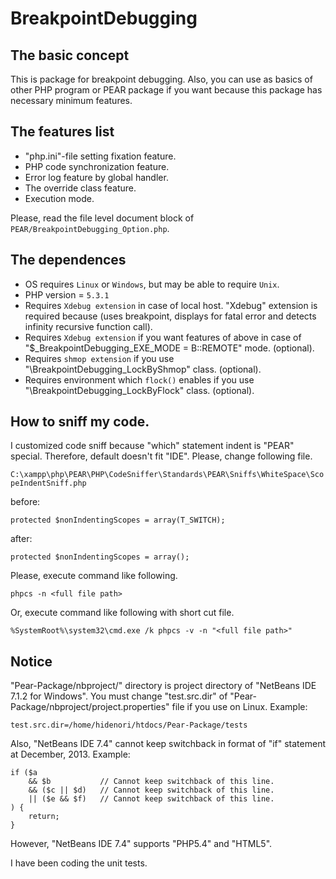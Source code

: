 BreakpointDebugging
===================

The basic concept
-----------------

This is package for breakpoint debugging.
Also, you can use as basics of other PHP program or PEAR package if you want
because this package has necessary minimum features.

The features list
-----------------

* "php.ini"-file setting fixation feature.
* PHP code synchronization feature.
* Error log feature by global handler.
* The override class feature.
* Execution mode.

Please, read the file level document block of `PEAR/BreakpointDebugging_Option.php`.

The dependences
---------------

* OS requires `Linux` or `Windows`, but may be able to require `Unix`.
* PHP version = `5.3.1`
* Requires `Xdebug extension` in case of local host. "Xdebug" extension is required because (uses breakpoint, displays for fatal error and detects infinity recursive function call).
* Requires `Xdebug extension` if you want features of above in case of "$_BreakpointDebugging_EXE_MODE = B::REMOTE" mode. (optional).
* Requires `shmop extension` if you use "\BreakpointDebugging_LockByShmop" class. (optional).
* Requires environment which `flock()` enables if you use "\BreakpointDebugging_LockByFlock" class. (optional).

How to sniff my code.
---------------------

I customized code sniff because "which" statement indent is "PEAR" special.
Therefore, default doesn't fit "IDE".
Please, change following file.

`C:\xampp\php\PEAR\PHP\CodeSniffer\Standards\PEAR\Sniffs\WhiteSpace\ScopeIndentSniff.php`

before:

    protected $nonIndentingScopes = array(T_SWITCH);

after:

    protected $nonIndentingScopes = array();

Please, execute command like following.

    phpcs -n <full file path>

Or, execute command like following with short cut file.

    %SystemRoot%\system32\cmd.exe /k phpcs -v -n "<full file path>"

Notice
------

"Pear-Package/nbproject/" directory is project directory of "NetBeans IDE 7.1.2 for Windows".
You must change "test.src.dir" of "Pear-Package/nbproject/project.properties" file if you use on Linux.
Example:

    test.src.dir=/home/hidenori/htdocs/Pear-Package/tests

Also, "NetBeans IDE 7.4" cannot keep switchback in format of "if" statement at December, 2013.
Example:

    if ($a
        && $b           // Cannot keep switchback of this line.
        && ($c || $d)   // Cannot keep switchback of this line.
        || ($e && $f)   // Cannot keep switchback of this line.
    ) {
        return;
    }

However, "NetBeans IDE 7.4" supports "PHP5.4" and "HTML5".

I have been coding the unit tests.

